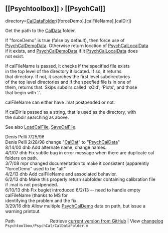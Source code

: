 ## [[Psychtoolbox]] &#8250; [[PsychCal]]

directory=[CalDataFolder](CalDataFolder)([forceDemo],[calFileName],[calDir])  
  
Get the path to the [CalData](CalData) folder.  
  
If "forceDemo" is true (false by default), then force use of  
[PsychCalDemoData](PsychCalDemoData).  Otherwise return location of [PsychCalLocalData](PsychCalLocalData)  
if it exists, and [PsychCalDemoData](PsychCalDemoData) if it [PsychCalLocalData](PsychCalLocalData) does  
not exist.  
  
If calFileName is passed, it checks if the specified file exists  
in the top level of the directory it located.  If so, it returns  
that directory.  If not, it searches the first level subdirectories  
of the top level directories and if the specfied file is in one of  
them, returns that.  Skips subdirs called 'xOld', 'Plots', and those  
that begin with '.'.  
  
calFileName can either have .mat postpended or not.  
  
If calDir is passed as a string, that is used as the directory, with  
the subdir searching as above.  
  
See also [LoadCalFile](LoadCalFile), [SaveCalFile](SaveCalFile).  
  
Denis Pelli 7/25/96  
Denis Pelli 2/28/98 change "[CalDat](CalDat)" to "[PsychCalData](PsychCalData)"  
8/14/00  dhb  Add alternate name, change names.   
4/1/07   dhb  Fix subtle bug in error message when there are duplicate cal  
              folders on path.   
3/7/08   mpr  changed documentation to make it consistent (apparently  
              "forceDemo" used to be "alt"  
4/2/13   dhb  Add calFileName and associated behavior.  
6/2/13   dhb  Make this properly return subfolder containing calibration file  
              if .mat is not postpended.  
6/10/13  dhb  Fix buglet introduced 6/2/13 -- need to handle empty calFileName (thanks to MS for  
              identifying the problem and the fix.  
3/29/16  dhb  Allow multiple [PsychCalDemo](PsychCalDemo) data on path, but issue a warning printout.  




<div class="code_header" style="text-align:right;">
  <span style="float:left;">Path&nbsp;&nbsp;</span> <span class="counter">Retrieve <a href=
  "https://raw.github.com/Psychtoolbox-3/Psychtoolbox-3/beta/Psychtoolbox/PsychCal/CalDataFolder.m">current version from GitHub</a> | View <a href=
  "https://github.com/Psychtoolbox-3/Psychtoolbox-3/commits/beta/Psychtoolbox/PsychCal/CalDataFolder.m">changelog</a></span>
</div>
<div class="code">
  <code>Psychtoolbox/PsychCal/CalDataFolder.m</code>
</div>

